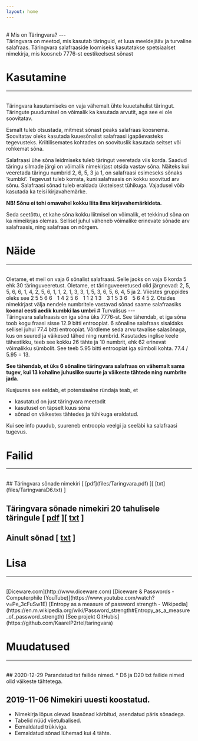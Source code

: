 ```yaml
---
layout: home
---
```

<br/>
# Mis on Täringvara?  
---  
<br/>
Täringvara on meetod, mis kasutab täringuid, et luua meeldejääv ja turvaline salafraas. Täringvara salafraaside loomiseks kasutatakse spetsiaalset nimekirja, mis koosneb 7776-st eestikeelsest sõnast

# Kasutamine  
---  
<br/>
Täringvara kasutamiseks on vaja vähemalt ühte kuuetahulist täringut. Täringute puudumisel on võimalik ka kasutada arvutit, aga see ei ole soovitatav.  

Esmalt tuleb otsustada, mitmest sõnast peaks salafraas koosnema. Soovitatav oleks
kasutada kuuesõnalist salafraasi igapäevasteks tegevusteks. Kriitilisemates kohtades
on soovituslik kasutada seitset või rohkemat sõna.  

Salafraasi ühe sõna leidmiseks tuleb täringut veeretada viis korda. Saadud täringu
silmade järgi on võimalik nimekirjast otsida vastav sõna. Näiteks kui veeretada täringu
numbrid 2, 6, 5, 3 ja 1, on salafraasi esimeseks sõnaks ‘kumbki’. Tegevust tuleb
korrata, kuni salafraasis on kokku soovitud arv sõnu. Salafraasi sõnad tuleb eraldada
üksteisest tühikuga. Vajadusel võib kasutada ka teisi kirjavahemärke.

<b>NB! Sõnu ei tohi omavahel kokku liita ilma kirjavahemärkideta.</b>

Seda seetõttu, et kahe sõna kokku liitmisel on võimalik, et tekkinud sõna on ka nimeikrjas olemas. 
Sellisel juhul väheneb võimalike erinevate sõnade arv salafraasis, ning salafraas on nõrgem.

# Näide
---
<br/>
Oletame, et meil on vaja 6 sõnalist salafraasi. Selle jaoks on vaja 6 korda 5 ehk 30
täringuveeretust. Oletame, et täringuveeretused olid järgnevad:  
2, 5, 5, 6, 6, 1, 4, 2, 5, 6, 1, 1, 2, 1, 3, 3, 1, 5, 3, 6, 5, 6, 4, 5 ja 2.  
Viiestes gruppides oleks see  
2 5 5 6 6&emsp;1 4 2 5 6&emsp;1 1 2 1 3&emsp;3 1 5 3 6&emsp;5 6 4 5 2.  
Otsides nimekirjast välja nendele numbritele vastavad sõnad saame salafraasiks  
<b>koonal eesti aedik kumbki las umbri</b>
# Turvalisus
---
<br/>
Täringvara salafraasis on iga sõna üks 7776-st. See tähendab, et iga sõna toob kogu fraasi sisse 12.9 bitti entroopiat. 6 sõnaline salafraas sisaldaks sellisel juhul 77.4 bitti entroopiat. Võrdleme seda arvu tavalise salasõnaga, kus on suured ja väikesed tähed ning numbrid. Kasutades inglise keele tähestikku, teeb see kokku 26 tähte ja 10 numbrit, ehk 62 erinevat võimalikku sümbolit. See teeb 5.95 bitti entroopiat iga sümboli kohta. 77.4 / 5.95 = 13.  

<b>See tähendab, et üks 6 sõnaline täringvara salafraas on vähemalt sama tugev, kui 13 kohaline juhuslike suurte ja väikeste tähtede ning numbrite jada.</b>  

Kusjuures see eeldab, et potensiaalne ründaja teab, et 
+ kasutatud on just täringvara meetodit
+ kasutusel on täpselt kuus sõna
+ sõnad on väikestes tähtedes ja tühikuga eraldatud.  
  
Kui see info puudub, suureneb entroopia veelgi ja seeläbi ka salafraasi tugevus.

# Failid  
---  
<br/>
## Täringvara sõnade nimekiri [ [pdf](files/Taringvara.pdf) ][ [txt](files/TaringvaraD6.txt) ]

## Täringvara sõnade nimekiri 20 tahulisele täringule [ [pdf](files/TaringvaraD20.pdf) ][ [txt](files/TaringvaraD20.txt) ]

## Ainult sõnad [ [txt](files/Taringvara.txt) ]

# Lisa  
---
<br/>
[Diceware.com](http://www.diceware.com)  
[Diceware & Passwords - Computerphile (YouTube)](https://www.youtube.com/watch?v=Pe_3cFuSw1E)  
[Entropy as a measure of password strength - Wikipedia](https://en.m.wikipedia.org/wiki/Password_strength#Entropy_as_a_measure_of_password_strength)  
[See projekt GitHubis](https://github.com/KaarelP2rtel/taringvara)

# Muudatused
---
<br/>
## 2020-12-29 Parandatud txt failide nimed.
* D6 ja D20 txt failide nimed olid väikeste tähtetega.

## 2019-11-06 Nimekiri uuesti koostatud. 
* Nimekirja lõpus olevad lisasõnad kärbitud, asendatud päris sõnadega. 
* Tabelid nüüd viietulbalised.
* Eemaldatud trükiviga.
* Eemaldatud sõnad lühemad kui 4 tähte.